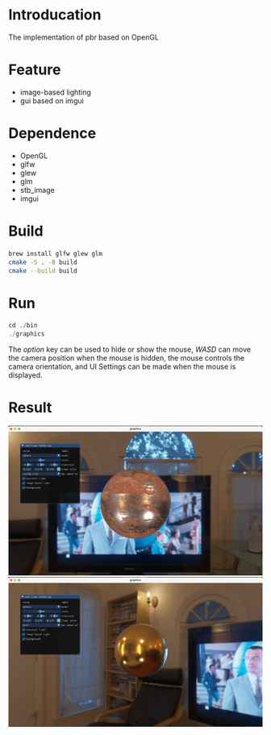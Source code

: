 # Introducation

The implementation of pbr based on OpenGL

# Feature

- image-based lighting
- gui based on imgui

# Dependence

- OpenGL
- glfw
- glew
- glm
- stb_image
- imgui

# Build

```zsh
brew install glfw glew glm
cmake -S . -B build
cmake --build build
```

# Run
```c++
cd ./bin
./graphics
```
The *option* key can be used to hide or show the mouse, *WASD* can move the camera position when the mouse is hidden, the mouse controls the camera orientation, and UI Settings can be made when the mouse is displayed.

# Result
![](./img/res.png)
![](./img/res1.png)
